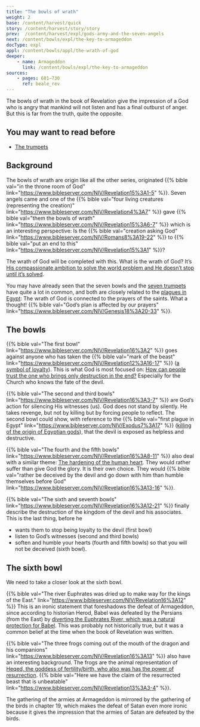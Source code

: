 ```yaml
---
title: "The bowls of wrath"
weight: 2
base: /content/harvest/quick
story: /content/harvest/story/story
prev:  /content/harvest/expl/gods-army-and-the-seven-angels
next: /content/bowls/expl/the-key-to-armageddon
docType: expl
appl: /content/bowls/appl/the-wrath-of-god
deeper:
    - name: Armageddon
      link: /content/bowls/expl/the-key-to-armageddon
sources: 
    - pages: 681–730
      ref: beale_rev
---
```


The bowls of wrath in the book of Revelation give the impression of a God who is angry that mankind will not listen and has a final outburst of anger. But this is far from the truth, quite the opposite.

## You may want to read before

<a name="6ee4"></a>
- [The trumpets](/content/trumpets/expl/the-trumpets-in-revelation)

## Background

<a name="a84e"></a>
The bowls of wrath are origin like all the other series, originated {{% bible val="in the throne room of God" link="https://www.bibleserver.com/NIV/Revelation15%3A1-5" %}}. Seven angels came and one of the {{% bible val="four living creatures (representing the creation)" link="https://www.bibleserver.com/NIV/Revelation4%3A7" %}} gave {{% bible val="them the bowls of wrath" link="https://www.bibleserver.com/NIV/Revelation15%3A6-7" %}} which is an interesting perspective: Is the {{% bible val="creation asking God" link="https://www.bibleserver.com/NIV/Romans8%3A19-22" %}} to {{% bible val="put an end to this" link="https://www.bibleserver.com/NIV/Revelation15%3A1" %}}?

The wrath of God will be completed with this. What is the wrath of God? It’s [His compassionate ambition to solve the world problem and He doesn’t stop until it’s solved](https://moodyaudio.com/products/good-and-beautiful-god-part-6).

You may have already seen that the seven bowls and the [seven trumpets](/content/trumpets/expl/the-trumpets-in-revelation) have quite a lot in common, and both are closely related to the [plagues in Egypt](/bible/exodus/expl/the-plagues-in-egypt): The wrath of God is connected to the prayers of the saints. What a thought! {{% bible val="God’s plan is affected by our prayers" link="https://www.bibleserver.com/NIV/Genesis18%3A20-33" %}}.

## The bowls

<a name="7ced"></a>
{{% bible val="The first bowl" link="https://www.bibleserver.com/NIV/Revelation16%3A2" %}} goes against anyone who has taken the {{% bible val="mark of the beast" link="https://www.bibleserver.com/NIV/Revelation12%3A16-17" %}} ([a symbol of loyalty](/content/beasts/expl/the-nature-of-the-beast-in-the-book-of-revelation)). This is what God is most focused on: [How can people trust the one who brings only destruction in the end?](https://www.bibleserver.com/NIV/Revelation6%3A1-11) Especially for the Church who knows the fate of the devil.

{{% bible val="The second and third bowls" link="https://www.bibleserver.com/NIV/Revelation16%3A3-7" %}} are God’s action for silencing His witnesses (us). God does not stand by silently. He takes revenge, but not by killing but by forcing people to reflect. The second bowl could show, with reference to the {{% bible val="first plague in Egypt" link="https://www.bibleserver.com/NIV/Exodus7%3A17" %}} ([killing of the origin of Egyptian gods](/bible/exodus/expl/the-plagues-in-egypt)), that the devil is exposed as helpless and destructive.

{{% bible val="The fourth and the fifth bowls" link="https://www.bibleserver.com/NIV/Revelation16%3A8-11" %}} also deal with a similar theme: [The hardening of the human heart](/bible/exodus/expl/the-hardening-of-pharaohs-heart). They would rather suffer than give God the glory. It is their own choice. They would {{% bible val="rather be deceived by the devil and go down with him than humble themselves before God" link="https://www.bibleserver.com/NIV/Revelation16%3A13-16" %}}.

{{% bible val="The sixth and seventh bowls" link="https://www.bibleserver.com/NIV/Revelation16%3A12-21" %}} finally describe the destruction of the kingdom of the devil and his associates. This is the last thing, before he

- wants them to stop being loyalty to the devil (first bowl)
- listen to God’s witnesses (second and third bowls)
- soften and humble your hearts (fourth and fifth bowls) so that you will not be deceived (sixth bowl).

## The sixth bowl

<a name="a667"></a>
We need to take a closer look at the sixth bowl.

{{% bible val="The river Euphrates was dried up to make way for the kings of the East." link="https://www.bibleserver.com/NIV/Revelation16%3A12" %}} This is an ironic statement that foreshadows the defeat of Armageddon, since according to historian Herod, Babel was defeated by the Persians (from the East) by [diverting the Euphrates River, which was a natural protection for Babel](https://en.wikipedia.org/wiki/Fall_of_Babylon#Historiography). This was probably not historically true, but it was a common belief at the time when the book of Revelation was written.

{{% bible val="The three frogs coming out of the mouth of the dragon and his companions" link="https://www.bibleserver.com/NIV/Revelation16%3A13" %}} also have an interesting background. The frogs are the animal representation of [Heqed, the goddess of fertility/birth, who also was has the power of resurrection](https://en.wikipedia.org/wiki/Heqet). {{% bible val="Here we have the claim of the resurrected beast that is unbeatable" link="https://www.bibleserver.com/NIV/Revelation13%3A3-4" %}}.

The gathering of the armies at Armageddon is mirrored by the gathering of the birds in chapter 19, which makes the defeat of Satan even more ironic because it gives the impression that the armies of Satan are defeated by the birds.
